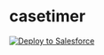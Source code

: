 # casetimer


<a href="https://githubsfdeploy.herokuapp.com?owner=junliu724515&repo=casetimer">
  <img alt="Deploy to Salesforce"
       src="https://raw.githubusercontent.com/afawcett/githubsfdeploy/master/src/main/webapp/resources/img/deploy.png">
</a>
